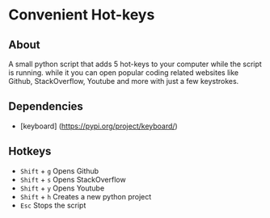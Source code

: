 # Convenient Hot-keys 

## About
A small python script that adds 5 hot-keys to your computer while the script is running.
while it you can open popular coding related websites like Github, StackOverflow, Youtube and more with just a few keystrokes.

## Dependencies
* [keyboard] (https://pypi.org/project/keyboard/)

## Hotkeys
* `Shift` + `g` Opens Github 
* `Shift` + `s` Opens StackOverflow
* `Shift` + `y` Opens Youtube
* `Shift` + `h` Creates a new python project
* `Esc` Stops the script
